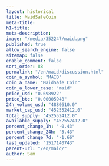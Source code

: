 ```yaml
---
layout: historical
title: MaidSafeCoin
meta-title: 
h1-title: 
meta-description: 
image: "/media/352247/maid.png"
published: true
allow_search_engine: false
sitemap: false
enable_comment: false
sort_order: 88
permalink: "/en/maid/discussion.html"
coin_a_symbol: "MAID"
coin_a_name: "MaidSafe Coin"
coin_a_lower_case: "maid"
price_usd: "0.698922"
price_btc: "0.00005948"
24h_volume_usd: "4880610.0"
market_cap_usd: "452552412.0"
total_supply: "452552412.0"
available_supply: "452552412.0"
percent_change_1h: "-0.43"
percent_change_24h: "5.43"
percent_change_7d: "-1.66"
last_updated: "1517140743"
parent-url: "/en/maid/"
author: Sam
---
```


